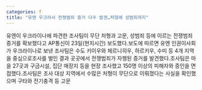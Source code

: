 ```yaml
---
categories: f
title: "유엔 우크라서 전쟁범죄 증거 다수 발견…처형에 성범죄까지"
---
```

유엔이 우크라이나에 파견한 조사팀이 무단 처형과 고문, 성범죄 등에 이르는 전쟁범죄 증거를 확보했다고 AP통신이 23일(현지시간) 보도했다.보도에 따르면 유엔 인권이사회가 우크라이나로 보낸 조사팀은 수도 키이우와 체르니히우, 하르키우, 수미 등 4개 지역을 중심으로조사를 벌인 결과 곳곳에서 전쟁범죄가 자행된 증거를 발견했다.조사팀은 마을 27곳과 구금시설, 집단 매장지 등을 현장 조사했고 150명 이상의 피해자와 증인을 면접했다.조사팀은 조사 대상 지역에서 수많은 처형이 무단으로 이뤄졌다는 사실을 확인했으며 구타와 전기충격 등 고문